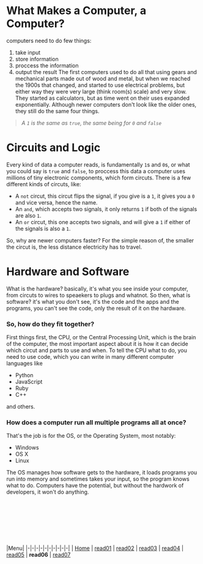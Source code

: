 # What Makes a Computer, a Computer?
computers need to do few things:
1. take input
2. store information
3. proccess the information
4. output the result
The first computers used to do all that using gears and mechanical parts made out of wood and metal, but when we reached the 1900s that changed, and started to use electrical problems, but either way they were very large (think room(s) scale) and very slow.
They started as calculators, but as time went on their uses expanded exponentially. 
Although newer computers don't look like the older ones, they still do the same four things.

> _A `1` is the same as `true`, the same being for `0` and `false`_ 

# Circuits and Logic
Every kind of data a computer reads, is fundamentally `1`s and `0`s, or what you could say is `true` and `false`, to proccess this data a computer uses millions of tiny electronic components, which form circuts.
There is a few different kinds of circuts, like:
- A `not` circut, this circut flips the signal, if you give is a `1`, it gives you a `0` and vice versa, hence the name.
- An `and`, which accepts two signals, it only returns `1` if both of the signals are also `1`.
- An `or` circut, this one accepts two signals, and will give a `1` if either of the signals is also a `1`.

So, why are newer computers faster? 
For the simple reason of, the smaller the circut is, the less distance electricity has to travel.

# Hardware and Software
What is the hardware? basically, it's what you see inside your computer, from circuts to wires to speaekers to plugs and whatnot.
So then, what is software? it's what you don't see, it's the code and the apps and the programs, you can't see the code, only the result of it on the hardware.

### So, how do they fit together?
First things first, the CPU, or the Central Processing Unit, which is the brain of the computer, the most important aspect about it is how it can decide which circut and parts to use and when.
To tell the CPU what to do, you need to use code, which you can write in many different computer languages like
- Python
- JavaScript 
- Ruby
- C++

and others.
### How does a computer run all multiple programs all at once?
That's the job is for the OS, or the Operating System, most notably:
- Windows
- OS X
- Linux

The OS manages how software gets to the hardware, it loads programs you run into memory and sometimes takes your input, so the program knows what to do. 
Computers have the potential, but without the hardwork of developers, it won't do anything. 

<br/><br/> 
<br/><br/> 
<br/><br/> 



|Menu|
|-|-|-|-|-|-|-|-|-|-|
| [Home](https://suhaib-ersan.github.io/reading-notes/) | [read01](https://suhaib-ersan.github.io/reading-notes/read01) | [read02](https://suhaib-ersan.github.io/reading-notes/read02) | [read03](https://suhaib-ersan.github.io/reading-notes/read03) | [read04](https://suhaib-ersan.github.io/reading-notes/read04) | [read05](https://suhaib-ersan.github.io/reading-notes/read05) | **read06** | [read07](https://suhaib-ersan.github.io/reading-notes/read07)